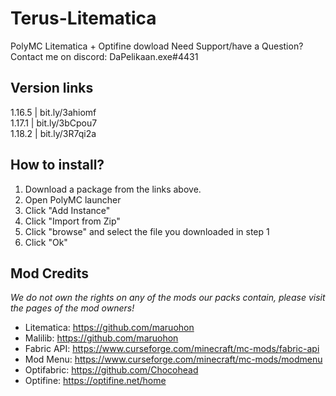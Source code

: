 
# Terus-Litematica
PolyMC Litematica + Optifine dowload
Need Support/have a Question? Contact me on discord: DaPelikaan.exe#4431
## Version links
1.16.5	| bit.ly/3ahiomf  
1.17.1	| bit.ly/3bCpou7  
1.18.2	| bit.ly/3R7qi2a  
## How to install?
1. Download a package from the links above.
2. Open PolyMC launcher
3. Click "Add Instance"
4. Click "Import from Zip"
5. Click "browse" and select the file you downloaded in step 1
6. Click "Ok"
## Mod Credits
*We do not own the rights on any of the mods our packs contain, please visit the pages of the mod owners!*
- Litematica: 	https://github.com/maruohon
- Malilib:			https://github.com/maruohon
- Fabric API:	https://www.curseforge.com/minecraft/mc-mods/fabric-api
- Mod Menu:	https://www.curseforge.com/minecraft/mc-mods/modmenu
- Optifabric: 	https://github.com/Chocohead
- Optifine:		https://optifine.net/home